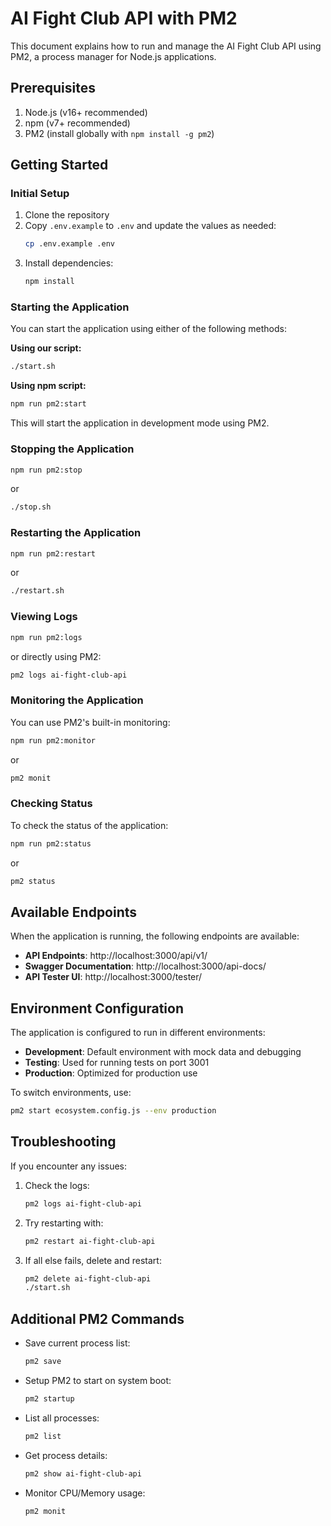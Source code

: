 # AI Fight Club API with PM2

This document explains how to run and manage the AI Fight Club API using PM2, a process manager for Node.js applications.

## Prerequisites

1. Node.js (v16+ recommended)
2. npm (v7+ recommended)
3. PM2 (install globally with `npm install -g pm2`)

## Getting Started

### Initial Setup

1. Clone the repository
2. Copy `.env.example` to `.env` and update the values as needed:
   ```bash
   cp .env.example .env
   ```
3. Install dependencies:
   ```bash
   npm install
   ```

### Starting the Application

You can start the application using either of the following methods:

**Using our script:**
```bash
./start.sh
```

**Using npm script:**
```bash
npm run pm2:start
```

This will start the application in development mode using PM2.

### Stopping the Application

```bash
npm run pm2:stop
```
or
```bash
./stop.sh
```

### Restarting the Application

```bash
npm run pm2:restart
```
or
```bash
./restart.sh
```

### Viewing Logs

```bash
npm run pm2:logs
```
or directly using PM2:
```bash
pm2 logs ai-fight-club-api
```

### Monitoring the Application

You can use PM2's built-in monitoring:

```bash
npm run pm2:monitor
```
or
```bash
pm2 monit
```

### Checking Status

To check the status of the application:

```bash
npm run pm2:status
```
or
```bash
pm2 status
```

## Available Endpoints

When the application is running, the following endpoints are available:

- **API Endpoints**: http://localhost:3000/api/v1/
- **Swagger Documentation**: http://localhost:3000/api-docs/
- **API Tester UI**: http://localhost:3000/tester/

## Environment Configuration

The application is configured to run in different environments:

- **Development**: Default environment with mock data and debugging
- **Testing**: Used for running tests on port 3001
- **Production**: Optimized for production use

To switch environments, use:

```bash
pm2 start ecosystem.config.js --env production
```

## Troubleshooting

If you encounter any issues:

1. Check the logs:
   ```bash
   pm2 logs ai-fight-club-api
   ```

2. Try restarting with:
   ```bash
   pm2 restart ai-fight-club-api
   ```

3. If all else fails, delete and restart:
   ```bash
   pm2 delete ai-fight-club-api
   ./start.sh
   ```

## Additional PM2 Commands

- Save current process list:
  ```bash
  pm2 save
  ```

- Setup PM2 to start on system boot:
  ```bash
  pm2 startup
  ```

- List all processes:
  ```bash
  pm2 list
  ```

- Get process details:
  ```bash
  pm2 show ai-fight-club-api
  ```

- Monitor CPU/Memory usage:
  ```bash
  pm2 monit
  ``` 
